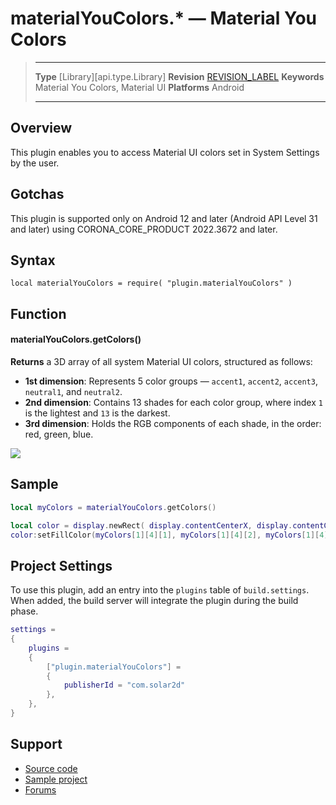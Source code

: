# materialYouColors.* &mdash; Material You Colors

> --------------------- ------------------------------------------------------------------------------------------
> __Type__              [Library][api.type.Library]
> __Revision__          [REVISION_LABEL](REVISION_URL)
> __Keywords__          Material You Colors, Material UI
> __Platforms__			Android
> --------------------- ------------------------------------------------------------------------------------------


## Overview

This plugin enables you to access Material UI colors set in System Settings by the user.



## Gotchas

This plugin is supported only on Android 12 and later (Android API Level 31 and later) using CORONA_CORE_PRODUCT 2022.3672 and later.


## Syntax

	local materialYouColors = require( "plugin.materialYouColors" )



## Function


#### materialYouColors.getColors()

**Returns** a 3D array of all system Material UI colors, structured as follows:

- **1st dimension**: Represents 5 color groups — `accent1`, `accent2`, `accent3`, `neutral1`, and `neutral2`.
- **2nd dimension**: Contains 13 shades for each color group, where index `1` is the lightest and `13` is the darkest.
- **3rd dimension**: Holds the RGB components of each shade, in the order: red, green, blue.


![](images.docs.plugin-material-you-colors)




## Sample
``````lua
local myColors = materialYouColors.getColors()

local color = display.newRect( display.contentCenterX, display.contentCenterY, 50, 50 )
color:setFillColor(myColors[1][4][1], myColors[1][4][2], myColors[1][4][3])

``````



## Project Settings

To use this plugin, add an entry into the `plugins` table of `build.settings`. When added, the build server will integrate the plugin during the build phase.

``````lua
settings =
{
	plugins =
	{
		["plugin.materialYouColors"] =
		{
			publisherId = "com.solar2d"
		},
	},		
}
``````


## Support

* [Source code](https://github.com/solar2d/com.solar2d-plugin.materialYouColors/)
* [Sample project](https://github.com/solar2d/com.solar2d-plugin.materialYouColors/tree/master/demo)
* [Forums](https://forums.solar2d.com/c/corona-marketplace/13)
